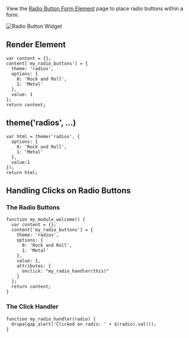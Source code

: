 View the [Radio Button Form Element](../Forms/Form_Elements/Radio_Buttons) page to place radio buttons within a form.

![Radio Button Widget](http://drupalgap.org/sites/default/files/radio-button-widget.png)

## Render Element

```
var content = {};
content['my_radio_buttons'] = {
  theme: 'radios',
  options: {
    0: 'Rock and Roll',
    1: 'Metal'
  },
  value: 1
};
return content;
```

## theme('radios', ...)

```
var html = theme('radios', {
  options: {
    0: 'Rock and Roll',
    1: 'Metal'
  },
  value:1
});
return html;
```

## Handling Clicks on Radio Buttons

### The Radio Buttons

```
function my_module_welcome() {
  var content = {};
  content['my_radio_buttons'] = {
    theme: 'radios',
    options: {
      0: 'Rock and Roll',
      1: 'Metal'
    },
    value: 1,
    attributes: {
      onclick: "my_radio_handler(this)"
    }
  };
  return content;
}
```

### The Click Handler

```
function my_radio_handler(radio) {
  drupalgap_alert('Clicked on radio: ' + $(radio).val());
}
```